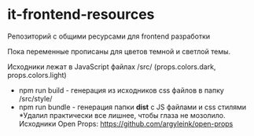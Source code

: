 # it-frontend-resources
Репозиторий с общими ресурсами для frontend разработки

Пока переменные прописаны для цветов темной и светлой темы.

Исходники лежат в JavaScript файлах /src/ (props.colors.dark, props.colors.light)

 - npm run build - генерация из исходников css файлов в папку
   /src/style/ 
 - npm run bundle - генерация папки **dist** с JS файлами и css
   стилями
*Удалил практически все лишнее, чтобы глаза не мозолило. 
Исходники Open Props: https://github.com/argyleink/open-props

